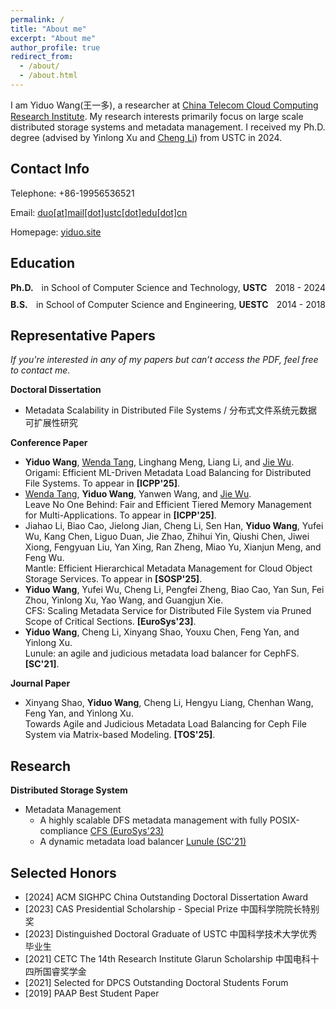 ```yaml
---
permalink: /
title: "About me"
excerpt: "About me"
author_profile: true
redirect_from: 
  - /about/
  - /about.html
---
```


I am Yiduo Wang(王一多), a researcher at [China Telecom Cloud Computing Research Institute](http://ccri.chinatelecom.cn/). My research interests primarily focus on large scale distributed storage systems and metadata management. I received my Ph.D. degree (advised by Yinlong Xu and [Cheng Li](http://staff.ustc.edu.cn/~chengli7/)) from USTC in 2024.

Contact Info
------
Telephone: 	+86-19956536521

Email: 	<a href="mailto:duo@mail.ustc.edu.cn">duo\[at\]mail\[dot\]ustc\[dot\]edu\[dot\]cn</a>

Homepage: 	[yiduo.site](http://yiduo.site/)

Education
------

<div style="display: flex; justify-content: space-between; align-items: center; margin-bottom: 10px;">
  <div style="font-weight: bold;">Ph.D.</div>
  <div>in School of Computer Science and Technology, <b>USTC</b></div>
  <div style="text-align: right;">2018 - 2024</div>
</div>

<div style="display: flex; justify-content: space-between; align-items: center; margin-bottom: 10px;">
  <div style="font-weight: bold;">B.S.</div>
  <div> in School of Computer Science and Engineering, <b>UESTC</b></div>
  <div style="text-align: right;">2014 - 2018</div>
</div>

<!-- **Ph.D.** in 
**B.S.** in School of Computer Science and Engineering, UESTC -->

Representative Papers
------
*If you're interested in any of my papers but can’t access the PDF, feel free to contact me.*

**Doctoral Dissertation**
- Metadata Scalability in Distributed File Systems / 分布式文件系统元数据可扩展性研究

**Conference Paper**
- **Yiduo Wang**, [Wenda Tang](https://kirchhoff.github.io/), Linghang Meng, Liang Li, and [Jie Wu](https://cis.temple.edu/~wu/). <br>
Origami: Efficient ML-Driven Metadata Load Balancing for Distributed File Systems. To appear in **[ICPP'25]**.
- [Wenda Tang](https://kirchhoff.github.io/), **Yiduo Wang**, Yanwen Wang, and [Jie Wu](https://cis.temple.edu/~wu/). <br>
Leave No One Behind: Fair and Efficient Tiered Memory Management for Multi-Applications. To appear in **[ICPP'25]**.
- Jiahao Li, Biao Cao, Jielong Jian, Cheng Li, Sen Han, **Yiduo Wang**, Yufei Wu, Kang Chen, Liguo Duan, Jie Zhao, Zhihui Yin, Qiushi Chen, Jiwei Xiong, Fengyuan Liu, Yan Xing, Ran Zheng, Miao Yu, Xianjun Meng, and Feng Wu.<br>
Mantle: Efficient Hierarchical Metadata Management for Cloud Object Storage Services. To appear in **[SOSP'25]**.
- **Yiduo Wang**, Yufei Wu, Cheng Li, Pengfei Zheng, Biao Cao, Yan Sun, Fei Zhou, Yinlong Xu, Yao Wang, and Guangjun Xie.<br>
CFS: Scaling Metadata Service for Distributed File System via Pruned Scope of Critical Sections. **[EuroSys'23]**.
- **Yiduo Wang**, Cheng Li, Xinyang Shao, Youxu Chen, Feng Yan, and Yinlong Xu.<br>
Lunule: an agile and judicious metadata load balancer for CephFS. **[SC'21]**.

**Journal Paper**
- Xinyang Shao, **Yiduo Wang**, Cheng Li, Hengyu Liang, Chenhan Wang, Feng Yan, and Yinlong Xu.<br>
Towards Agile and Judicious Metadata Load Balancing for Ceph File System via Matrix-based Modeling. **[TOS'25]**.
  
Research
------

**Distributed Storage System**

- Metadata Management
  - A highly scalable DFS metadata management with fully POSIX-compliance [CFS (EuroSys'23)](publication/2023-05-08-CFS)
  - A dynamic metadata load balancer [Lunule (SC'21)](publication/2021-11-14-Lunule)

Selected Honors
------
- [2024] ACM SIGHPC China Outstanding Doctoral Dissertation Award
- [2023] CAS Presidential Scholarship - Special Prize 中国科学院院长特别奖
- [2023] Distinguished Doctoral Graduate of USTC 中国科学技术大学优秀毕业生
- [2021] CETC The 14th Research Institute Glarun Scholarship 中国电科十四所国睿奖学金
- [2021] Selected for DPCS Outstanding Doctoral Students Forum 
- [2019] PAAP Best Student Paper
